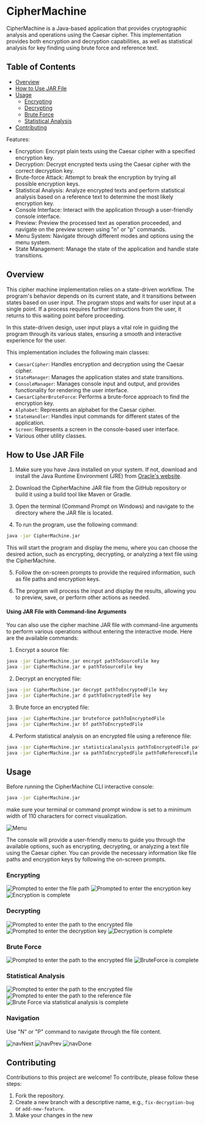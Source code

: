 # CipherMachine
CipherMachine is a Java-based application that provides cryptographic analysis and operations using the Caesar cipher. This implementation provides both encryption and decryption capabilities, as well as statistical analysis for key finding using brute force and reference text.

## Table of Contents
- [Overview](#overview)
- [How to Use JAR File](#how-to-use-jar-file)
- [Usage](#usage)
  - [Encrypting](#encrypting)
  - [Decrypting](#decrypting)
  - [Brute Force](#brute-force)
  - [Statistical Analysis](#statistical-analysis)
- [Contributing](#contributing)

Features:
- Encryption: Encrypt plain texts using the Caesar cipher with a specified encryption key.
- Decryption: Decrypt encrypted texts using the Caesar cipher with the correct decryption key.
- Brute-force Attack: Attempt to break the encryption by trying all possible encryption keys.
- Statistical Analysis: Analyze encrypted texts and perform statistical analysis based on a reference text to determine the most likely encryption key.
- Console Interface: Interact with the application through a user-friendly console interface.
- Preview: Preview the processed text as operation proceeded, and navigate on the preview screen using "n" or "p" commands.
- Menu System: Navigate through different modes and options using the menu system.
- State Management: Manage the state of the application and handle state transitions.


## Overview

This cipher machine implementation relies on a state-driven workflow. The program's behavior depends on its current state, and it transitions between states based on user input. The program stops and waits for user input at a single point. If a process requires further instructions from the user, it returns to this waiting point before proceeding.

In this state-driven design, user input plays a vital role in guiding the program through its various states, ensuring a smooth and interactive experience for the user.

This implementation includes the following main classes:

- `CaesarCipher`: Handles encryption and decryption using the Caesar cipher.
- `StateManager`: Manages the application states and state transitions.
- `ConsoleManager`: Manages console input and output, and provides functionality for rendering the user interface.
- `CaesarCipherBruteForce`: Performs a brute-force approach to find the encryption key.
- `Alphabet`: Represents an alphabet for the Caesar cipher.
- `StateHandler`: Handles input commands for different states of the application.
- `Screen`: Represents a screen in the console-based user interface.
- Various other utility classes.

## How to Use JAR File

1. Make sure you have Java installed on your system. If not, download and install the Java Runtime Environment (JRE) from [Oracle's website](https://www.oracle.com/java/technologies/downloads/#java17).

2. Download the CipherMachine JAR file from the GitHub repository or build it using a build tool like Maven or Gradle.

3. Open the terminal (Command Prompt on Windows) and navigate to the directory where the JAR file is located.

4. To run the program, use the following command:

```bash
java -jar CipherMachine.jar
```

This will start the program and display the menu, where you can choose the desired action, such as encrypting, decrypting, or analyzing a text file using the CipherMachine.

5. Follow the on-screen prompts to provide the required information, such as file paths and encryption keys.

6. The program will process the input and display the results, allowing you to preview, save, or perform other actions as needed.


#### Using JAR File with Command-line Arguments

You can also use the  cipher machine JAR file with command-line arguments to perform various operations without entering the interactive mode. Here are the available commands:

1. Encrypt a source file:

```bash
java -jar CipherMachine.jar encrypt pathToSourceFile key
java -jar CipherMachine.jar e pathToSourceFile key
```

2. Decrypt an encrypted file:

```bash
java -jar CipherMachine.jar decrypt pathToEncryptedFile key
java -jar CipherMachine.jar d pathToEncryptedFile key
```

3. Brute force an encrypted file:

```bash
java -jar CipherMachine.jar bruteforce pathToEncryptedFile
java -jar CipherMachine.jar bf pathToEncryptedFile
```

4. Perform statistical analysis on an encrypted file using a reference file:

```bash
java -jar CipherMachine.jar statisticalanalysis pathToEncryptedFile pathToReferenceFile
java -jar CipherMachine.jar sa pathToEncryptedFile pathToReferenceFile
```

## Usage

Before running the CipherMachine CLI interactive console:

```bash
java -jar CipherMachine.jar
```

make sure your terminal or command prompt window is set to a minimum width of 110 characters for correct visualization.

![Menu](https://github.com/aleos-dev/CipherMachine/blob/main/resources/png/menu.png)

The console will provide a user-friendly menu to guide you through the available options, such as encrypting, decrypting, or analyzing a text file using the Caesar cipher. You can provide the necessary information like file paths and encryption keys by following the on-screen prompts.

### Encrypting
![Prompted to enter the file path](https://github.com/aleos-dev/CipherMachine/blob/33d0f90103682b5db61973949ec5176ea8449051/resources/png/encryptPath.png)
![Prompted to enter the encryption key](https://github.com/aleos-dev/CipherMachine/blob/33d0f90103682b5db61973949ec5176ea8449051/resources/png/encryptKey.png)
![Encryption is complete](https://github.com/aleos-dev/CipherMachine/blob/33d0f90103682b5db61973949ec5176ea8449051/resources/png/encryptDone.png)

### Decrypting
![Prompted to enter the path to the encrypted file](https://github.com/aleos-dev/CipherMachine/blob/33d0f90103682b5db61973949ec5176ea8449051/resources/png/decryptPath.png)
![Prompted to enter the decryption key](https://github.com/aleos-dev/CipherMachine/blob/33d0f90103682b5db61973949ec5176ea8449051/resources/png/dectyptKey.png)
![Decryption is complete](https://github.com/aleos-dev/CipherMachine/blob/33d0f90103682b5db61973949ec5176ea8449051/resources/png/decryptDone.png)

### Brute Force
![Prompted to enter the path to the encrypted file](https://github.com/aleos-dev/CipherMachine/blob/33d0f90103682b5db61973949ec5176ea8449051/resources/png/bruteForcePath.png)
![BruteForce is complete](https://github.com/aleos-dev/CipherMachine/blob/33d0f90103682b5db61973949ec5176ea8449051/resources/png/bruteForceDone.png)

### Statistical Analysis
![Prompted to enter the path to the encrypted file](https://github.com/aleos-dev/CipherMachine/blob/33d0f90103682b5db61973949ec5176ea8449051/resources/png/statAnPath.png)
![Prompted to enter the path to the reference file](https://github.com/aleos-dev/CipherMachine/blob/33d0f90103682b5db61973949ec5176ea8449051/resources/png/statAnRefPath.png)
![Brute Force via statistical analysis is complete](https://github.com/aleos-dev/CipherMachine/blob/33d0f90103682b5db61973949ec5176ea8449051/resources/png/statAnDone.png)

### Navigation

Use "N" or "P" command to navigate through the file content.

![navNext](https://github.com/aleos-dev/CipherMachine/blob/33d0f90103682b5db61973949ec5176ea8449051/resources/png/navNext.png)
![navPrev](https://github.com/aleos-dev/CipherMachine/blob/33d0f90103682b5db61973949ec5176ea8449051/resources/png/navPrev.png)
![navDone](https://github.com/aleos-dev/CipherMachine/blob/33d0f90103682b5db61973949ec5176ea8449051/resources/png/navDone.png)

## Contributing

Contributions to this project are welcome! To contribute, please follow these steps:

1. Fork the repository.
2. Create a new branch with a descriptive name, e.g., `fix-decryption-bug` or `add-new-feature`.
3. Make your changes in the new
